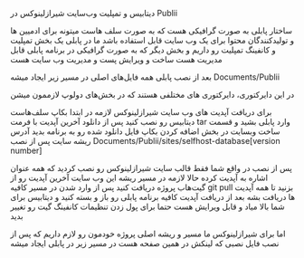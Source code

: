 دیتابیس و تمپلیت وب‌سایت شیرازلینوکس در Publii

ساختار پابلی به صورت گرافیکی هست که به صورت سلف هاست میتونه برای ادمیین ها و تولیدکنندگان محتوا برای یک وب سایت قابل استفاده باشد
ما در پابلی یک بخش تمپلیت و کانفینگ تمپلیت رو داریم و بخش دیگر که به صورت گرافیکی در برنامه پابلی قابل مدیریت هست ساخت و ویرایش پست و مدیریت وب سایت هست 

بعد از نصب پابلی همه فایل‌های اصلی در مسیر زیر ایجاد میشه 
Documents/Publii

در این دایرکتوری، دایرکتوری های مختلفی هستند که در بخش‌های دولوپ لازممون میشن 

برای دریافت آپدیت های وب سایت شیرازلینوکس لازمه در ابتدا بکاپ سلف‌هاست دیتابیس رو نصب کنید 
پس از دانلود آخرین آپدیت با فرمت tar وارد پابلی بشید و قسمت ساخت وبسایت در بخش اضافه کردن بکاپ فایل دانلود شده رو به برنامه بدید
آدرس ریشه سایت پس از نصب
Documents/Publii/sites/selfhost-database[version number]

پس از نصب در واقع شما فقط قالب سایت شیرازلینوکس رو نصب کردید که همه عنوان اشاره به آپدیت کرده 
حالا لازمه در مسیر ریشه این وب سایت آخرین آپدیت رو از گیت‌‌هاب پروژه دریافت کنید 
پس از وارد شدن در مسیر کافیه git pull بزنید تا همه آپدیت ها دریافت بشه 
بعد از دریافت آپدیت کافیه برنامه پابلی رو باز و بسته کنید و دیتابیس برای شما بالا میاد و قابل ویرایش هست 
حتما برای پول زدن تنظیمات کانفینگ گیت رو تغییر بدید 

اما برای شیرازلینوکس ما مسیر و ریشه اصلی پروژه خودمون رو لازم داریم که پس از نصب فایل نصبی که لینکش در همین صفحه هست در مسیر زیر در پابلی ایجاد میشه 


